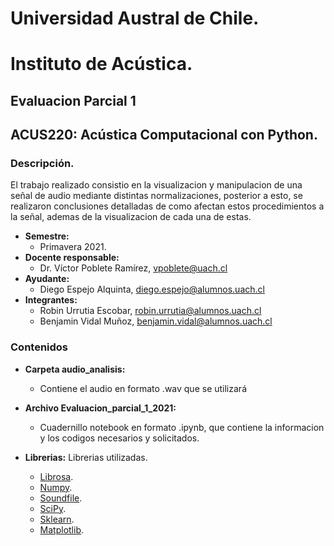 # Universidad Austral de Chile.
# Instituto de Acústica.
## Evaluacion Parcial 1
## ACUS220: Acústica Computacional con Python. 
### Descripción.
El trabajo realizado consistio en la visualizacion y  manipulacion de una señal de audio mediante distintas normalizaciones, posterior a esto, se realizaron conclusiones detalladas de  como afectan estos procedimientos a la señal, ademas de la visualizacion de cada una de estas.
* **Semestre:** 
  + Primavera 2021. 
* **Docente responsable:** 
  + Dr. Víctor Poblete Ramírez, vpoblete@uach.cl 
* **Ayudante:**
  + Diego Espejo Alquinta, diego.espejo@alumnos.uach.cl 
* **Integrantes:**
  + Robin Urrutia Escobar, robin.urrutia@alumnos.uach.cl    
  + Benjamin Vidal Muñoz, benjamin.vidal@alumnos.uach.cl
   
### Contenidos
* **Carpeta audio_analisis:** 
  + Contiene el audio en formato .wav que se utilizará

* **Archivo Evaluacion_parcial_1_2021:**   
  + Cuadernillo notebook en  formato .ipynb, que contiene la informacion y los codigos necesarios y solicitados.

* **Librerias:** Librerias utilizadas. 
  + [Librosa](https://librosa.org/doc/latest/index.html).
  + [Numpy](https://numpy.org/doc/stable/user/index.html).
  + [Soundfile](https://pysoundfile.readthedocs.io/en/latest/).
  + [SciPy](https://docs.scipy.org/doc/scipy/reference/).
  + [Sklearn](https://www.kite.com/python/docs/sklearn).
  + [Matplotlib](https://matplotlib.org/stable/api/_as_gen/matplotlib.pyplot.html).
 































